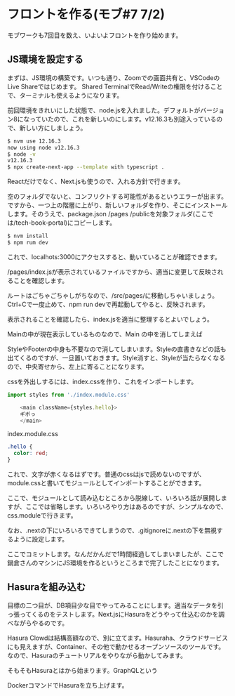 # フロントを作る(モブ#7 7/2)

モブワークも7回目を数え、いよいよフロントを作り始めます。

## JS環境を設定する
まずは、JS環境の構築です。いつも通り、Zoomでの画面共有と、VSCodeのLive Shareではじめます。
Shared TerminalでRead/Writeの権限を付けることで、ターミナルも使えるようになります。

前回環境をきれいにした状態で、node.jsを入れました。デフォルトがバージョン8になっていたので、これを新しいのにします。v12.16.3も別途入っているので、新しい方にしましょう。

```sh
$ nvm use 12.16.3
now using node v12.16.3
$ node -v
v12.16.3
$ npx create-next-app --template with typescript .
```
Reactだけでなく、Next.jsも使うので、入れる方針で行きます。

空のフォルダでないと、コンフリクトする可能性があるというエラーが出ます。ですから、一つ上の階層に上がり、新しいフォルダを作り、そこにインストールします。そのうえで、package.json /pages /publicを対象フォルダ(ここでは/tech-book-portal)にコピーします。

```sh
$ nvm install
$ npm rum dev
```

これで、localhots:3000にアクセスすると、動いていることが確認できます。

/pages/index.jsが表示されているファイルですから、適当に変更して反映されることを確認します。

ルートはごちゃごちゃしがちなので、/src/pages/に移動しちゃいましょう。Ctrl+Cで一度止めて、npm run devで再起動してやると、反映されます。

表示されることを確認したら、index.jsを適当に整理するとよいでしょう。

Mainの中が現在表示しているものなので、Main の中を消してしまえば

StyleやFooterの中身も不要なので消してしまいます。Styleの直書きなどの話も出てくるのですが、一旦置いておきます。Style消すと、Styleが当たらなくなるので、中央寄せから、左上に寄ることになります。

cssを外出しするには、index.cssを作り、これをインポートします。

```js
import styles from './index.module.css'

    <main className={styles.hello}>
    ギポっ
    </main>
```

index.module.css

```css　
.hello {
  color: red;
}
```

これで、文字が赤くなるはずです。普通のcssはjsで読めないのですが、module.cssと書いてモジュールとしてインポートすることができます。

ここで、モジュールとして読み込むところから脱線して、いろいろ話が展開しますが、ここでは省略します。いろいろやり方はあるのですが、シンプルなので、css.moduleで行きます。

なお、.nextの下にいろいろできてしまうので、.gitignoreに.nextの下を無視するように設定します。

ここでコミットします。なんだかんだで1時間経過してしまいましたが、ここで鍋倉さんのマシンにJS環境を作るというところまで完了したことになります。

## Hasuraを組み込む
目標の二つ目が、DB項目少な目でやってみることにします。適当なデータを引っ張ってくるのをテストします。Next.jsにHasuraをどうやって仕込むのかを調べながらやるのです。

Hasura Clowdは結構高額なので、別に立てます。Hasuraha、クラウドサービスにも見えますが、Container、その他で動かせるオープンソースのツールです。なので、Hasuraのチュートリアルをやりながら動かしてみます。

そもそもHasuraとはから始まります。GraphQLという

DockerコマンドでHasuraを立ち上げます。